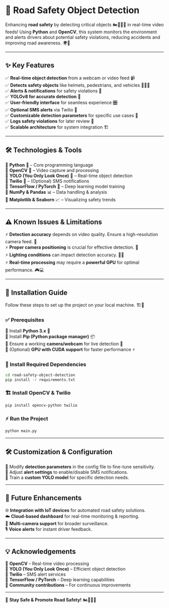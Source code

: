 # 🚦 Road Safety Object Detection

Enhancing **road safety** by detecting critical objects 🏍️🚗🚶‍♂️ in real-time video feeds! Using **Python** and **OpenCV**, this system monitors the environment and alerts drivers about potential safety violations, reducing accidents and improving road awareness. 🌍🚦

---

## ✨ Key Features

✅ **Real-time object detection** from a webcam or video feed 📹  
✅ **Detects safety objects** like helmets, pedestrians, and vehicles 👷🚶‍♀️  
✅ **Alerts & notifications** for safety violations 🔔  
✅ **YOLOv8 for accurate detection** 🤖  
✅ **User-friendly interface** for seamless experience 🎛️  
✅ **Optional SMS alerts** via Twilio 📩  
✅ **Customizable detection parameters** for specific use cases 🎯  
✅ **Logs safety violations** for later review 📜  
✅ **Scalable architecture** for system integration 🏗️  

---

## 🛠️ Technologies & Tools

🔹 **Python** 🐍 – Core programming language  
🔹 **OpenCV** 📸 – Video capture and processing  
🔹 **YOLO (You Only Look Once)** 🚀 – Real-time object detection  
🔹 **Twilio** 📡 – (Optional) SMS notifications  
🔹 **TensorFlow / PyTorch** 🧠 – Deep learning model training  
🔹 **NumPy & Pandas** 📊 – Data handling & analysis  
🔹 **Matplotlib & Seaborn** 📈 – Visualizing safety trends  

---

## ⚠️ Known Issues & Limitations

⚡ **Detection accuracy** depends on video quality. Ensure a high-resolution camera feed. 🎥  
⚡ **Proper camera positioning** is crucial for effective detection. 📏  
⚡ **Lighting conditions** can impact detection accuracy. 🌙🔆  
⚡ **Real-time processing** may require a **powerful GPU** for optimal performance. 🎮💻  

---

## 📌 Installation Guide

Follow these steps to set up the project on your local machine. 🏗️🚀

### ✅ Prerequisites

📌 Install **Python 3.x** 🐍  
📌 Install **Pip (Python package manager)** 📦  
📌 Ensure a working **camera/webcam** for live detection 🎥  
📌 (Optional) **GPU with CUDA support** for faster performance ⚡  

### 🔧 Install Required Dependencies

```bash
cd road-safety-object-detection
pip install -r requirements.txt
```

### 🏗️ Install OpenCV & Twilio

```bash
pip install opencv-python twilio
```

### ⚡ Run the Project

```bash
python main.py
```

---

## 🛠️ Customization & Configuration

🔧 Modify **detection parameters** in the config file to fine-tune sensitivity.  
🔧 Adjust **alert settings** to enable/disable SMS notifications.  
🔧 Train a **custom YOLO model** for specific detection needs.  

---

## 🚀 Future Enhancements

🌐 **Integration with IoT devices** for automated road safety solutions.  
☁️ **Cloud-based dashboard** for real-time monitoring & reporting.  
📡 **Multi-camera support** for broader surveillance.  
🎙️ **Voice alerts** for instant driver feedback.  

---

## 💡 Acknowledgements

🙌 **OpenCV** – Real-time video processing  
🙌 **YOLO (You Only Look Once)** – Efficient object detection  
🙌 **Twilio** – SMS alert services  
🙌 **TensorFlow / PyTorch** – Deep learning capabilities  
🙌 **Community contributions** – For continuous improvements  

---

🚦 **Stay Safe & Promote Road Safety!** 🏍️🚗🚶‍♂️

